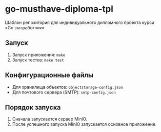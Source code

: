 # go-musthave-diploma-tpl

Шаблон репозитория для индивидуального дипломного проекта курса «Go-разработчик»

## Запуск

1. Запуск приложения: `make`
2. Запуск тестов: `make test`

## Конфигурационные файлы

- Для хранилища объектов: `objectstorage-config.json`
- Для почтового сервера (SMTP): `smtp-config.json`

## Порядок запуска

1. Сначала запускается сервер MinIO.
2. После успешного запуска MinIO запускается основное приложение.
